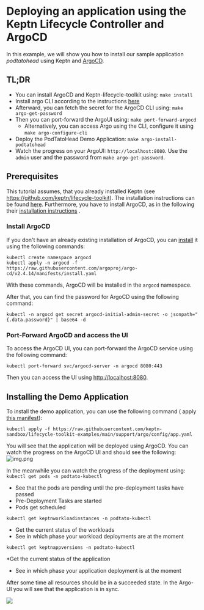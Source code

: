 # Deploying an application using the Keptn Lifecycle Controller and ArgoCD

In this example, we will show you how to install our sample application *podtatohead*
using Keptn and [ArgoCD](https://argo-cd.readthedocs.io/en/stable/).

## TL;DR

* You can install ArgoCD and Keptn-lifecycle-toolkit using: `make install`
* Install argo CLI according to the instructions [here](https://argo-cd.readthedocs.io/en/stable/cli_installation/)
* Afterward, you can fetch the secret for the ArgoCD CLI using: `make argo-get-password`
* Then you can port-forward the ArgoUI using: `make port-forward-argocd`
  * Alternatively, you can access Argo using the CLI, configure it using `make argo-configure-cli`
* Deploy the PodTatoHead Demo Application: `make argo-install-podtatohead`
* Watch the progress on your ArgoUI: `http://localhost:8080`.
  Use the `admin` user and the password
  from `make argo-get-password`.

## Prerequisites

This tutorial assumes, that you already installed Keptn
(see <https://github.com/keptn/lifecycle-toolkit>).
The installation instructions can be
found [here](https://github.com/keptn/lifecycle-toolkit#deploy-the-latest-release).
Furthermore, you have to install
ArgoCD, as in the following their [installation instructions](https://argo-cd.readthedocs.io/en/stable/getting_started/)
.

### Install ArgoCD

If you don't have an already existing installation of ArgoCD, you
can [install](https://raw.githubusercontent.com/argoproj/argo-cd/v2.4.14/manifests/install.yaml) it using the following
commands:

```shell
kubectl create namespace argocd
kubectl apply -n argocd -f https://raw.githubusercontent.com/argoproj/argo-cd/v2.4.14/manifests/install.yaml
```

With these commands, ArgoCD will be installed in the `argocd` namespace.

After that, you can find the password for ArgoCD using the following command:

```shell
kubectl -n argocd get secret argocd-initial-admin-secret -o jsonpath="{.data.password}" | base64 -d
```

### Port-Forward ArgoCD and access the UI

To access the ArgoCD UI, you can port-forward the ArgoCD service using the following command:

```shell
kubectl port-forward svc/argocd-server -n argocd 8080:443
```

Then you can access the UI using <http://localhost:8080>.

## Installing the Demo Application

To install the demo application, you can use the following command (
apply [this manifest](https://raw.githubusercontent.com/keptn/lifecycle-toolkit/main/examples/support/argo/config/app.yaml)):

```shell
kubectl apply -f https://raw.githubusercontent.com/keptn-sandbox/lifecycle-toolkit-examples/main/support/argo/config/app.yaml
```

You will see that the application will be deployed using ArgoCD.
You can watch the progress on the ArgoCD UI and should
see the following:
![img.png](assets/argo-screen.png)

In the meanwhile you can watch the progress of the deployment using:
```kubectl get pods -n podtato-kubectl```

* See that the pods are pending until the pre-deployment tasks have passed
* Pre-Deployment Tasks are started
* Pods get scheduled

```kubectl get keptnworkloadinstances -n podtato-kubectl```

* Get the current status of the workloads
* See in which phase your workload deployments are at the moment

```kubectl get keptnappversions -n podtato-kubectl```

*Get the current status of the application

* See in which phase your application deployment is at the moment

After some time all resources should be in a succeeded state.
In the Argo-UI you will see that the application is in
sync.

<!-- markdownlint-disable-next-line MD033 MD013 -->
<img referrerpolicy="no-referrer-when-downgrade" src="https://static.scarf.sh/a.png?x-pxid=858843d8-8da2-4ce5-a325-e5321c770a78" />
